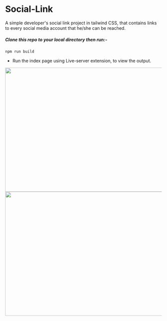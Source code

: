 # Social-Link
A simple developer's social link project in tailwind CSS, that contains links to every social media account that he/she can be reached.

##### Clone this repo to your local directory then run:-
```
npm run build

```
- Run the index page using Live-server extension, to view the output.

<img src="https://github.com/Marx-wrld/Social-Link/assets/105711066/cbfb8ad4-037a-4bb7-bc29-d78ff69065cf.jpg" width="800" height="400" align="left"/>

<img src="https://github.com/Marx-wrld/Social-Link/assets/105711066/caf23e7d-90ae-47bf-9c73-747e775ddf3d.jpg" width="800" height="400" align="left"/>

